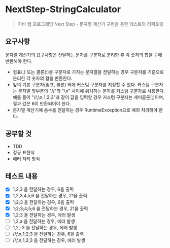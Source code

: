 # NextStep-StringCalculator

> 자바 웹 프로그래밍 Next Step - 문자열 계산기 구현을 통한 테스트와 리팩토링

## 요구사항

문자열 계산기의 요구사항은 전달하는 문자를 구분자로 분리한 후 각 숫자의 합을 구해 반환해야 한다.

- 쉽표(,) 또는 콜론(:)을 구분자로 가지는 문자열을 전달하는 경우 구분자를 기준으로 분리한 각 숫자의 합을 반환한다.
- 앞의 기본 구분자(쉼표, 콜론) 외에 커스텀 구분자를 지정할 수 있다. 커스텀 구분자는 문자열 앞부분의 "//"와 "\n" 사이에 위치하는 문자를 커스텀 구분자로 사용한다. 예를 들어 "//;\n;1;2;3"과
  같이 값을 입력할 경우 커스텀 구분자는 세미콜론(;)이며, 결과 값은 6이 반환되어야 한다.
- 문자열 계산기에 음수를 전달하는 경우 RuntimeException으로 예외 처리해야 한다.

## 공부할 것

- TDD
- 정규 표현식
- 에러 처리 방식

## 테스트 내용

- [x] 1,2,3 을 전달하는 경우, 6을 출력
- [x] 1,2,3,4,5,6 을 전달하는 경우, 21을 출력
- [x] 1;2;3 을 전달하는 경우, 6을 출력
- [x] 1;2;3;4;5;6 을 전달하는 경우, 21을 출력
- [x] 1,2;3 을 전달하는 경우, 에러 발생
- [ ] 1,2,a 을 전달하는 경우, 에러 발생
- [ ] 1,2,-3 을 전달하는 경우, 에러 발생
- [ ] //;\n;1;2;3 을 전달하는 경우, 6을 출력
- [ ] //;\n;1,2;3 을 전달하는 경우, 에러 발생
